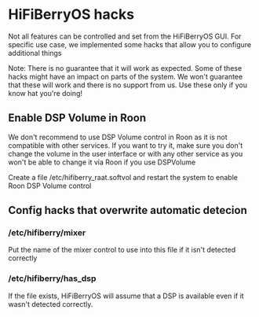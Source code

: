 # HiFiBerryOS hacks

Not all features can be controlled and set from the HiFiBerryOS GUI. For specific use case, we implemented some hacks that allow you to configure additional things

Note: There is no guarantee that it will work as expected. Some of these hacks might have an impact on parts of the system. We won't guarantee that these will work and
there is no support from us. Use these only if you know hat you're doing!

## Enable DSP Volume in Roon

We don't recommend to use DSP Volume control in Roon as it is not compatible with other services. If you want to try it, make sure you don't change the volume 
in the user interface or with any other service as you won't be able to change it via Roon if you use DSPVolume

Create a file /etc/hifiberry_raat.softvol and restart the system to enable Roon DSP Volume control

## Config hacks that overwrite automatic detecion

### /etc/hifiberry/mixer

Put the name of the mixer control to use into this file if it isn't detected correctly

### /etc/hifiberry/has_dsp

If the file exists, HiFiBerryOS will assume that a DSP is available even if it wasn't detected correctly.

